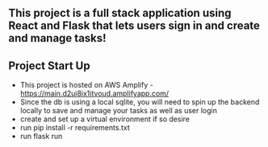 ## This project is a full stack application using React and Flask that lets users sign in and create and manage tasks!

## Project Start Up

- This project is hosted on AWS Amplify - https://main.d2ui8ix1itvoud.amplifyapp.com/
- Since the db is using a local sqlite, you will need to spin up the backend locally to save and manage your tasks as well as user login
- create and set up a virtual environment if so desire
- run pip install -r requirements.txt
- run flask run
